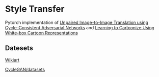 # Style Transfer
Pytorch implementation of
[Unpaired Image-to-Image Translation using Cycle-Consistent Adversarial Networks](https://github.com/junyanz/pytorch-CycleGAN-and-pix2pix)
and
[Learning to Cartoonize Using White-box Cartoon Representations](https://github.com/SystemErrorWang/White-box-Cartoonization)

## Datesets
[Wikiart](https://github.com/cs-chan/ArtGAN/blob/master/WikiArt%20Dataset/README.md)

[CycleGAN/datasets](https://people.eecs.berkeley.edu/~taesung_park/CycleGAN/datasets/)